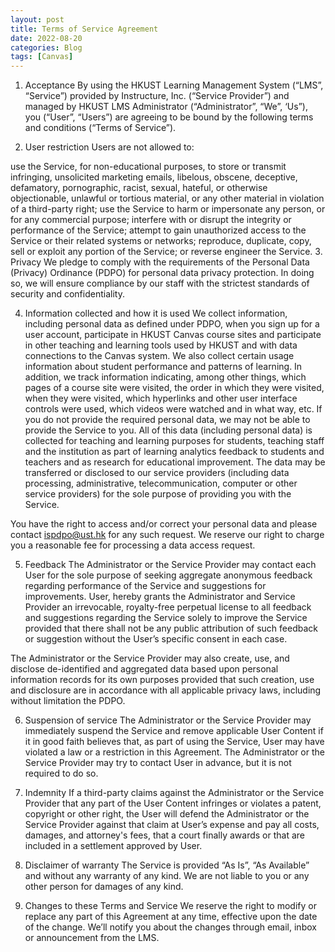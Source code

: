 ```yaml
---
layout: post
title: Terms of Service Agreement
date: 2022-08-20
categories: Blog
tags: [Canvas]
---
```


1. Acceptance
By using the HKUST Learning Management System (“LMS”, “Service”) provided by Instructure, Inc. (“Service Provider”) and managed by HKUST LMS Administrator (“Administrator”, “We”, ‘Us”), you (“User”, “Users”) are agreeing to be bound by the following terms and conditions (“Terms of Service”).

2. User restriction
Users are not allowed to:

use the Service, for non-educational purposes, to store or transmit infringing, unsolicited marketing emails, libelous, obscene, deceptive, defamatory, pornographic, racist, sexual, hateful, or otherwise objectionable, unlawful or tortious material, or any other material in violation of a third-party right;
use the Service to harm or impersonate any person, or for any commercial purpose;
interfere with or disrupt the integrity or performance of the Service;
attempt to gain unauthorized access to the Service or their related systems or networks;
reproduce, duplicate, copy, sell or exploit any portion of the Service; or
reverse engineer the Service.
3. Privacy
We pledge to comply with the requirements of the Personal Data (Privacy) Ordinance (PDPO) for personal data privacy protection. In doing so, we will ensure compliance by our staff with the strictest standards of security and confidentiality.

4. Information collected and how it is used
We collect information, including personal data as defined under PDPO, when you sign up for a user account, participate in HKUST Canvas course sites and participate in other teaching and learning tools used by HKUST and with data connections to the Canvas system. We also collect certain usage information about student performance and patterns of learning. In addition, we track information indicating, among other things, which pages of a course site were visited, the order in which they were visited, when they were visited, which hyperlinks and other user interface controls were used, which videos were watched and in what way, etc. If you do not provide the required personal data, we may not be able to provide the Service to you. All of this data (including personal data) is collected for teaching and learning purposes for students, teaching staff and the institution as part of learning analytics feedback to students and teachers and as research for educational improvement. The data may be transferred or disclosed to our service providers (including data processing, administrative, telecommunication, computer or other service providers) for the sole purpose of providing you with the Service.

You have the right to access and/or correct your personal data and please contact ispdpo@ust.hk for any such request. We reserve our right to charge you a reasonable fee for processing a data access request.

5. Feedback
The Administrator or the Service Provider may contact each User for the sole purpose of seeking aggregate anonymous feedback regarding performance of the Service and suggestions for improvements. User, hereby grants the Administrator and Service Provider an irrevocable, royalty-free perpetual license to all feedback and suggestions regarding the Service solely to improve the Service provided that there shall not be any public attribution of such feedback or suggestion without the User’s specific consent in each case.

The Administrator or the Service Provider may also create, use, and disclose de-identified and aggregated data based upon personal information records for its own purposes provided that such creation, use and disclosure are in accordance with all applicable privacy laws, including without limitation the PDPO.

6. Suspension of service
The Administrator or the Service Provider may immediately suspend the Service and remove applicable User Content if it in good faith believes that, as part of using the Service, User may have violated a law or a restriction in this Agreement. The Administrator or the Service Provider may try to contact User in advance, but it is not required to do so.

7. Indemnity
If a third-party claims against the Administrator or the Service Provider that any part of the User Content infringes or violates a patent, copyright or other right, the User will defend the Administrator or the Service Provider against that claim at User’s expense and pay all costs, damages, and attorney's fees, that a court finally awards or that are included in a settlement approved by User.

8. Disclaimer of warranty
The Service is provided “As Is”, “As Available” and without any warranty of any kind. We are not liable to you or any other person for damages of any kind.

9. Changes to these Terms and Service
We reserve the right to modify or replace any part of this Agreement at any time, effective upon the date of the change. We’ll notify you about the changes through email, inbox or announcement from the LMS.
